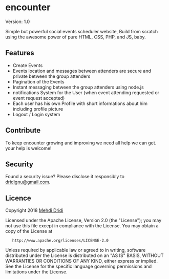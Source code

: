 # encounter

Version: 1.0

Simple but powerful social events scheduler website, Build from scratch using the awesome power of pure HTML, CSS, PHP, and JS, baby.

## Features ##

* Create Events
* Events location and messages between attenders are secure and private between the group attenders
* Pagination of the Events
* Instant messaging between the group attenders using node.js
* notifications System for the User (when event attending requested or event request accepted)
* Each user has his own Profile with short informations about him including profile picture 
* Logout / Login system

## Contribute

To keep encounter growing and improving we need all help we can get. your help is welcome!

## Security

Found a security issue? Please disclose it responsibly to [dridignu@gmail.com](mailto:dridignu@gmail.com). 


## Licence ##

   Copyright 2018 [Mehdi Dridi](https://mehdi-dridi.de/ "Mehdi Dridi")

   Licensed under the Apache License, Version 2.0 (the "License");
   you may not use this file except in compliance with the License.
   You may obtain a copy of the License at

       http://www.apache.org/licenses/LICENSE-2.0

   Unless required by applicable law or agreed to in writing, software
   distributed under the License is distributed on an "AS IS" BASIS,
   WITHOUT WARRANTIES OR CONDITIONS OF ANY KIND, either express or implied.
   See the License for the specific language governing permissions and
   limitations under the License.
